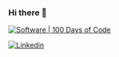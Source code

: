 ### Hi there 👋

<!--
**KissOfD3ath/KissOfD3ath** is a ✨ _special_ ✨ repository because its `README.md` (this file) appears on your GitHub profile.4

Here are some ideas to get you started:

- 🔭 I’m currently working on ...
- 🌱 I’m currently learning ...
- 👯 I’m looking to collaborate on ...
- 🤔 I’m looking for help with ...
- 💬 Ask me about ...
- 📫 How to reach me: ...
- 😄 Pronouns: ...
- ⚡ Fun fact: ...
-->

[![Software | 100 Days of Code](https://www.software.com/badges/100-days-of-code)](https://www.software.com/100-days-of-code)

<a href="https://www.linkedin.com/in/ryan-kisslinger">
  <img
    alt="Linkedin"
    src="https://img.shields.io/badge/linkedin-0077B5?logo=linkedin&logoColor=white&style=for-the-badge"
  />
